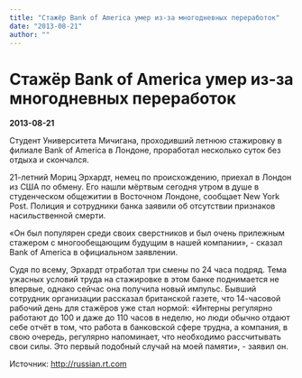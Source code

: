 ```yaml
---
title: "Стажёр Bank of America умер из-за многодневных переработок"
date: "2013-08-21"
author: ""
---
```


# Стажёр Bank of America умер из-за многодневных переработок

**2013-08-21** 

Студент Университета Мичигана, проходивший летнюю стажировку в филиале Bank of America в Лондоне, проработал несколько суток без отдыха и скончался.

21-летний Мориц Эрхардт, немец по происхождению, приехал в Лондон из США по обмену. Его нашли мёртвым сегодня утром в душе в студенческом общежитии в Восточном Лондоне, сообщает New York Post. Полиция и сотрудники банка заявили об отсутствии признаков насильственной смерти.

 «Он был популярен среди своих сверстников и был очень прилежным стажером с многообещающим будущим в нашей компании», - сказал Bank of America в официальном заявлении.

Судя по всему, Эрхардт отработал три смены по 24 часа подряд. Тема ужасных условий труда на стажировке в этом банке поднимается не впервые, однако сейчас она получила новый импульс. Бывший сотрудник организации рассказал британской газете, что 14-часовой рабочий день для стажёров уже стал нормой: «Интерны регулярно работают до 100 и даже до 110 часов в неделю, но люди обычно отдают себе отчёт в том, что работа в банковской сфере трудна, а компания, в свою очередь, регулярно напоминает, что необходимо рассчитывать свои силы. Это первый подобный случай на моей памяти», - заявил он.

Источник: http://russian.rt.com